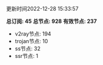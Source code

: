 更新时间2022-12-28 15:33:57

**总订阅: 45**
**总节点: 928**
**有效节点: 237**
- v2ray节点: 194
- trojan节点: 10
- ss节点: 32
- ssr节点: 1
